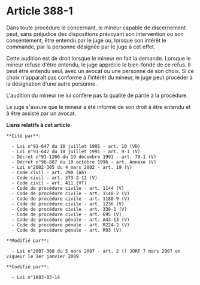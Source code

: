 # Article 388-1

Dans toute procédure le concernant, le mineur capable de discernement peut, sans préjudice des dispositions prévoyant son
intervention ou son consentement, être entendu par le juge ou, lorsque son intérêt le commande, par la personne désignée par
le juge à cet effet.

Cette audition est de droit lorsque le mineur en fait la demande. Lorsque le mineur refuse d'être entendu, le juge apprécie
le bien-fondé de ce refus. Il peut être entendu seul, avec un avocat ou une personne de son choix. Si ce choix n'apparaît pas
conforme à l'intérêt du mineur, le juge peut procéder à la désignation d'une autre personne.

L'audition du mineur ne lui confère pas la qualité de partie à la procédure.

Le juge s'assure que le mineur a été informé de son droit à être entendu et à être assisté par un avocat.

**Liens relatifs à cet article**

	**Cité par**:

	  - Loi n°91-647 du 10 juillet 1991 - art. 10 (VD)
	  - Loi n°91-647 du 10 juillet 1991 - art. 9-1 (V)
	  - Décret n°91-1266 du 19 décembre 1991 - art. 70-1 (V)
	  - Décret n°96-887 du 10 octobre 1996 - art. Annexe (V)
	  - Loi n°2002-305 du 4 mars 2002 - art. 19 (V)
	  - Code civil - art. 290 (Ab)
	  - Code civil - art. 373-2-11 (V)
	  - Code civil - art. 411 (VT)
	  - Code de procédure civile - art. 1144 (V)
	  - Code de procédure civile - art. 1148-2 (V)
	  - Code de procédure civile - art. 1180-9 (V)
	  - Code de procédure civile - art. 1236 (V)
	  - Code de procédure civile - art. 338-1 (V)
	  - Code de procédure civile - art. 695 (V)
	  - Code de procédure pénale - art. A43-13 (V)
	  - Code de procédure pénale - art. R224-2 (V)
	  - Code de procédure pénale - art. R93 (V)

	**Modifié par**:

	  - Loi n°2007-308 du 5 mars 2007 - art. 2 () JORF 7 mars 2007 en vigueur le 1er janvier 2009

	**Codifié par**:

	  - Loi n°1803-03-14
